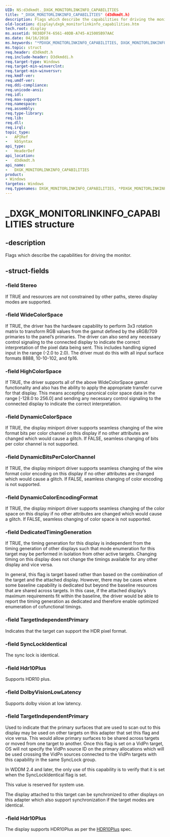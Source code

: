 ```yaml
---
UID: NS:d3dkmdt._DXGK_MONITORLINKINFO_CAPABILITIES
title: "_DXGK_MONITORLINKINFO_CAPABILITIES" (d3dkmdt.h)
description: Flags which describe the capabilities for driving the monitor.
old-location: display\dxgk_monitorlinkinfo_capabilities.htm
tech.root: display
ms.assetid: 9838DF74-6561-40DB-A745-A15005B97AAC
ms.date: 04/16/2018
ms.keywords: "*PDXGK_MONITORLINKINFO_CAPABILITIES, DXGK_MONITORLINKINFO_CAPABILITIES, DXGK_MONITORLINKINFO_CAPABILITIES union [Display Devices], PDXGK_MONITORLINKINFO_CAPABILITIES, PDXGK_MONITORLINKINFO_CAPABILITIES union pointer [Display Devices], _DXGK_MONITORLINKINFO_CAPABILITIES, d3dkmdt/DXGK_MONITORLINKINFO_CAPABILITIES, d3dkmdt/PDXGK_MONITORLINKINFO_CAPABILITIES, display.dxgk_monitorlinkinfo_capabilities"
ms.topic: struct
req.header: d3dkmdt.h
req.include-header: D3dkmddi.h
req.target-type: Windows
req.target-min-winverclnt:
req.target-min-winversvr:
req.kmdf-ver:
req.umdf-ver:
req.ddi-compliance:
req.unicode-ansi:
req.idl:
req.max-support:
req.namespace:
req.assembly:
req.type-library:
req.lib:
req.dll:
req.irql:
topic_type:
-	APIRef
-	kbSyntax
api_type:
-	HeaderDef
api_location:
-	d3dkmdt.h
api_name:
-	DXGK_MONITORLINKINFO_CAPABILITIES
product:
- Windows
targetos: Windows
req.typenames: DXGK_MONITORLINKINFO_CAPABILITIES, *PDXGK_MONITORLINKINFO_CAPABILITIES
---
```


# _DXGK_MONITORLINKINFO_CAPABILITIES structure


## -description


Flags which describe the capabilities for driving the monitor.


## -struct-fields




### -field Stereo


If TRUE and resources are not constrained by other paths, stereo display modes are supported.

### -field WideColorSpace

If TRUE, the driver has the hardware capability to perform 3x3 rotation matrix to transform RGB values from the gamut defined by the sRGB/709 primaries to the panel’s primaries. The driver can also send any necessary control signaling to the connected display to indicate the correct interpretation of the pixel data being sent. This includes handling signed input in the range (-2.0 to 2.0). The driver must do this with all input surface formats 8888, 10-10-102, and fp16.


### -field HighColorSpace

If TRUE, the driver supports all of the above WideColorSpace gamut functionality and also has the ability to apply the appropriate transfer curve for that display. This means accepting canonical color space data in the range [-128.0 to 256.0] and sending any necessary control signaling to the connected display to indicate the correct interpretation.


### -field DynamicColorSpace

If TRUE, the display miniport driver supports seamless changing of the wire format bits per color channel on this display if no other attributes are changed which would cause a glitch. If FALSE, seamless changing of bits per color channel is not supported.


### -field DynamicBitsPerColorChannel

If TRUE, the display miniport driver supports seamless changing of the wire format color encoding on this display if no other attributes are changed which would cause a glitch. If FALSE, seamless changing of color encoding is not supported.


### -field DynamicColorEncodingFormat

If TRUE, the display miniport driver supports seamless changing of the color space on this display if no other attributes are changed which would cause a glitch. If FALSE, seamless changing of color space is not supported.


### -field DedicatedTimingGeneration

If TRUE, the timing generation for this display is independent from the timing generation of other displays such that mode enumeration for this target may be performed in isolation from other active targets. Changing timing on this display does not change the timings available for any other display and vice versa.

In general, this flag is target based rather than based on the combination of the target and the attached display. However, there may be cases where some baseline capability is dedicated but beyond the baseline resources that are shared across targets.  In this case, if the attached display’s maximum requirements fit within the baseline, the driver would be able to report the timing generation as dedicated and therefore enable optimized enumeration of cofunctional timings.


### -field TargetIndependentPrimary

Indicates that the target can support the HDR pixel format.

### -field SyncLockIdentical

The sync lock is identical.

### -field Hdr10Plus

Supports HDR10 plus.

### -field DolbyVisionLowLatency

Supports dolby vision at low latency.

### -field TargetIndependentPrimary

Used to indicate that the primary surfaces that are used to scan out to this display may be used on other targets on this adapter that set this flag and vice versa. This would allow primary surfaces to be shared across targets or moved from one target to another. Once this flag is set on a VidPn target, OS will not specify the VidPn source ID on the primary allocations which will be used crossing the VidPn sources connected to the VidPn targets with this capability in the same SyncLock group.

In WDDM 2.4 and later, the only use of this capability is to verify that it is set when the SyncLockIdentical flag is set.

This value is reserved for system use.

The display attached to this target can be synchronized to other displays on this adapter which also support synchronization if the target modes are identical.

### -field Hdr10Plus

The display supports HDR10Plus as per the [HDR10Plus](https://hdr10plus.org/
) spec.
